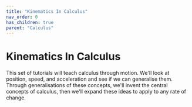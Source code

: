 ```yaml
---
title: "Kinematics In Calculus"
nav_order: 0
has_children: true
parent: "Calculus"
---
```

# Kinematics In Calculus

This set of tutorials will teach calculus through motion. We'll look at position, speed, and acceleration and see if we can generalise them.
Through generalisations of these concepts, we'll invent the central concepts of calculus, then we'll expand these ideas to apply to any rate of change.